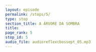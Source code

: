 ```yaml
---
layout: episode
permalink: /stops/5/
type: stop
section_title: A ÁRVORE DA SOMBRA
title: 
page_rank: 5
stop_id: 5
audio_file: audioreflexcbossept_05.mp3
---
```

